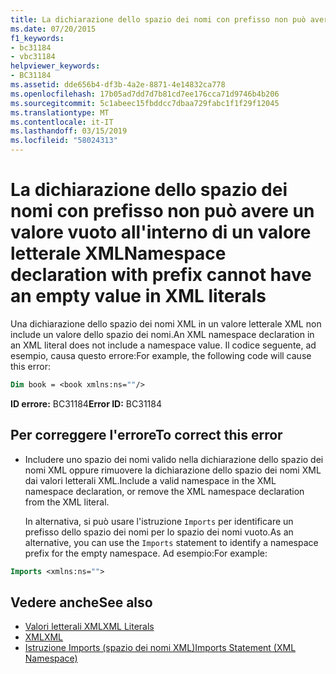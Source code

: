 ```yaml
---
title: La dichiarazione dello spazio dei nomi con prefisso non può avere un valore vuoto all'interno di un valore letterale XML
ms.date: 07/20/2015
f1_keywords:
- bc31184
- vbc31184
helpviewer_keywords:
- BC31184
ms.assetid: dde656b4-df3b-4a2e-8871-4e14832ca778
ms.openlocfilehash: 17b05ad7dd7d7b81cd7ee176cca71d9746b4b206
ms.sourcegitcommit: 5c1abeec15fbddcc7dbaa729fabc1f1f29f12045
ms.translationtype: MT
ms.contentlocale: it-IT
ms.lasthandoff: 03/15/2019
ms.locfileid: "58024313"
---
```

# <a name="namespace-declaration-with-prefix-cannot-have-an-empty-value-in-xml-literals"></a><span data-ttu-id="c0295-102">La dichiarazione dello spazio dei nomi con prefisso non può avere un valore vuoto all'interno di un valore letterale XML</span><span class="sxs-lookup"><span data-stu-id="c0295-102">Namespace declaration with prefix cannot have an empty value in XML literals</span></span>
<span data-ttu-id="c0295-103">Una dichiarazione dello spazio dei nomi XML in un valore letterale XML non include un valore dello spazio dei nomi.</span><span class="sxs-lookup"><span data-stu-id="c0295-103">An XML namespace declaration in an XML literal does not include a namespace value.</span></span> <span data-ttu-id="c0295-104">Il codice seguente, ad esempio, causa questo errore:</span><span class="sxs-lookup"><span data-stu-id="c0295-104">For example, the following code will cause this error:</span></span>  
  
```vb  
Dim book = <book xmlns:ns=""/>  
```  
  
 <span data-ttu-id="c0295-105">**ID errore:** BC31184</span><span class="sxs-lookup"><span data-stu-id="c0295-105">**Error ID:** BC31184</span></span>  
  
## <a name="to-correct-this-error"></a><span data-ttu-id="c0295-106">Per correggere l'errore</span><span class="sxs-lookup"><span data-stu-id="c0295-106">To correct this error</span></span>  
  
-   <span data-ttu-id="c0295-107">Includere uno spazio dei nomi valido nella dichiarazione dello spazio dei nomi XML oppure rimuovere la dichiarazione dello spazio dei nomi XML dai valori letterali XML.</span><span class="sxs-lookup"><span data-stu-id="c0295-107">Include a valid namespace in the XML namespace declaration, or remove the XML namespace declaration from the XML literal.</span></span>  
  
     <span data-ttu-id="c0295-108">In alternativa, si può usare l'istruzione `Imports` per identificare un prefisso dello spazio dei nomi per lo spazio dei nomi vuoto.</span><span class="sxs-lookup"><span data-stu-id="c0295-108">As an alternative, you can use the `Imports` statement to identify a namespace prefix for the empty namespace.</span></span> <span data-ttu-id="c0295-109">Ad esempio:</span><span class="sxs-lookup"><span data-stu-id="c0295-109">For example:</span></span>  
  
```vb  
Imports <xmlns:ns="">  
```  
  
## <a name="see-also"></a><span data-ttu-id="c0295-110">Vedere anche</span><span class="sxs-lookup"><span data-stu-id="c0295-110">See also</span></span>

- [<span data-ttu-id="c0295-111">Valori letterali XML</span><span class="sxs-lookup"><span data-stu-id="c0295-111">XML Literals</span></span>](../../visual-basic/language-reference/xml-literals/index.md)
- [<span data-ttu-id="c0295-112">XML</span><span class="sxs-lookup"><span data-stu-id="c0295-112">XML</span></span>](../../visual-basic/programming-guide/language-features/xml/index.md)
- [<span data-ttu-id="c0295-113">Istruzione Imports (spazio dei nomi XML)</span><span class="sxs-lookup"><span data-stu-id="c0295-113">Imports Statement (XML Namespace)</span></span>](../../visual-basic/language-reference/statements/imports-statement-xml-namespace.md)
